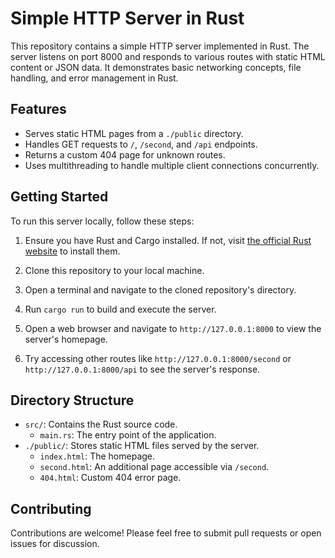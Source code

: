 # Simple HTTP Server in Rust

This repository contains a simple HTTP server implemented in Rust. The server listens on port 8000 and responds to various routes with static HTML content or JSON data. It demonstrates basic networking concepts, file handling, and error management in Rust.

## Features

- Serves static HTML pages from a `./public` directory.
- Handles GET requests to `/`, `/second`, and `/api` endpoints.
- Returns a custom 404 page for unknown routes.
- Uses multithreading to handle multiple client connections concurrently.

## Getting Started

To run this server locally, follow these steps:

1. Ensure you have Rust and Cargo installed. If not, visit [the official Rust website](https://www.rust-lang.org/tools/install) to install them.

2. Clone this repository to your local machine.

3. Open a terminal and navigate to the cloned repository's directory.

4. Run `cargo run` to build and execute the server.

5. Open a web browser and navigate to `http://127.0.0.1:8000` to view the server's homepage.

6. Try accessing other routes like `http://127.0.0.1:8000/second` or `http://127.0.0.1:8000/api` to see the server's response.

## Directory Structure

- `src/`: Contains the Rust source code.
  - `main.rs`: The entry point of the application.
- `./public/`: Stores static HTML files served by the server.
  - `index.html`: The homepage.
  - `second.html`: An additional page accessible via `/second`.
  - `404.html`: Custom 404 error page.

## Contributing

Contributions are welcome! Please feel free to submit pull requests or open issues for discussion.
